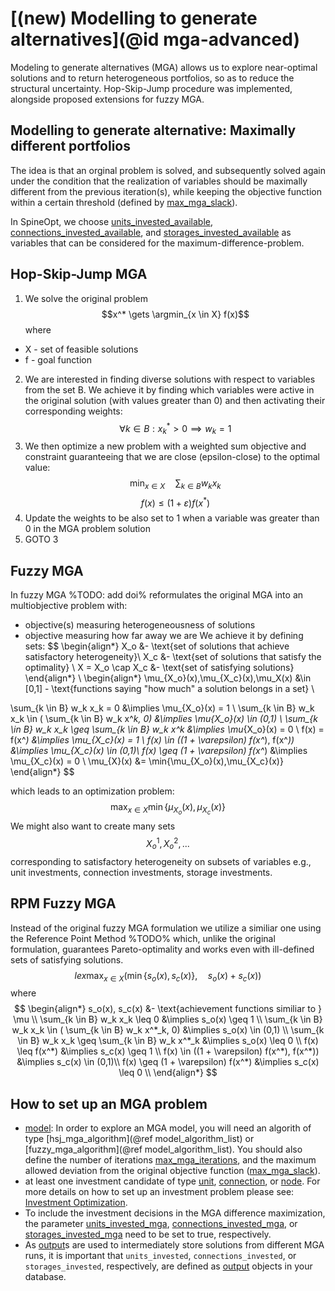 # [(new) Modelling to generate alternatives](@id mga-advanced)

Modeling to generate alternatives (MGA) allows us to explore near-optimal solutions and to return heterogeneous portfolios, so as to reduce the structural uncertainty. Hop-Skip-Jump procedure was implemented, alongside proposed extensions for fuzzy MGA.

## Modelling to generate alternative: Maximally different portfolios
The idea is that an orginal problem is solved, and subsequently solved again under the condition that the realization of variables should be maximally different from the previous iteration(s), while keeping the objective function within a certain threshold (defined by [max\_mga\_slack](@ref)).

In SpineOpt, we choose [units\_invested\_available](@ref), [connections\_invested\_available](@ref), and [storages\_invested\_available](@ref) as variables that can be considered for the maximum-difference-problem.

## Hop-Skip-Jump MGA
1. We solve the original problem 
$$x^* \gets \argmin_{x \in X} f(x)$$
where  
- X - set of feasible solutions
- f - goal function 
2. We are interested in finding diverse solutions with respect to variables from the set B. We achieve it by finding which variables were active in the original solution (with values greater than 0) and then activating their corresponding weights:
$$\forall k \in B: x^*_k > 0 \implies w_k = 1$$
3. We then optimize a new problem with a weighted sum objective and constraint guaranteeing that we are close (epsilon-close) to the optimal value:
$$\min_{x \in X} \quad \sum_{k \in B} w_k x_k$$
$$ f(x) \leq (1 + \varepsilon) f(x^*)$$
4. Update the weights to be also set to 1 when a variable was greater than 0 in the MGA problem solution
5. GOTO 3
## Fuzzy MGA
In fuzzy MGA %TODO: add doi% reformulates the original MGA into an multiobjective problem with:
- objective(s) measuring heterogeneousness of solutions
- objective measuring how far away we are
We achieve it by defining sets:
$$
\begin{align*}
X_o &- \text{set of solutions that achieve satisfactory heterogeneity}\\
X_c &- \text{set of solutions that satisfy the optimality} \\
X = X_o  \cap X_c &- \text{set of satisfying solutions}
\end{align*}
\\
\begin{align*}
\mu_{X_o}(x),\mu_{X_c}(x),\mu_X(x) &\in [0,1] - \text{functions saying "how much" a solution belongs in a set} \\

\sum_{k \in B} w_k x_k = 0 &\implies \mu_{X_o}(x) = 1 \\
\sum_{k \in B} w_k x_k \in ( \sum_{k \in B} w_k x^*_k, 0) &\implies \mu_{X_o}(x) \in (0,1) \\
\sum_{k \in B} w_k x_k \geq \sum_{k \in B} w_k x^*_k &\implies \mu_{X_o}(x) = 0 \\
f(x) = f(x^*) &\implies \mu_{X_c}(x) = 1 \\
f(x) \in ((1 + \varepsilon) f(x^*), f(x^*)) &\implies \mu_{X_c}(x) \in (0,1)\\
f(x) \geq (1 + \varepsilon) f(x^*) &\implies \mu_{X_c}(x) = 0 \\
\mu_{X}(x) &= \min\{\mu_{X_o}(x),\mu_{X_c}(x)\} 
\end{align*}
$$

which leads to an optimization problem:
$$
\max_{x \in X} \min\{\mu_{X_o}(x),\mu_{X_c}(x)\}
$$
We might also want to create many sets $$X^1_o, X^2_o,...$$
corresponding to satisfactory heterogeneity on subsets of variables e.g., unit investments, connection investments, storage investments.

## RPM Fuzzy MGA
Instead of the original fuzzy MGA formulation we utilize a similiar one using the Reference Point Method %TODO% which, unlike the original formulation,
guarantees Pareto-optimality and works even with ill-defined sets of satisfying solutions.
$$
lex \max_{x \in X} (\min\{s_{o}(x),s_{c}(x)\}, \quad  s_{o}(x) + s_{c}(x))
$$
where
$$
\begin{align*}
s_o(x), s_c(x) &- \text{achievement functions similiar to } \mu \\
\sum_{k \in B} w_k x_k \leq 0 &\implies s_o(x) \geq 1 \\
\sum_{k \in B} w_k x_k \in ( \sum_{k \in B} w_k x^*_k, 0) &\implies s_o(x) \in (0,1) \\
\sum_{k \in B} w_k x_k \geq \sum_{k \in B} w_k x^*_k &\implies s_o(x) \leq 0 \\
f(x) \leq f(x^*) &\implies s_c(x) \geq 1 \\
f(x) \in ((1 + \varepsilon) f(x^*), f(x^*)) &\implies s_c(x) \in (0,1)\\
f(x) \geq (1 + \varepsilon) f(x^*) &\implies s_c(x) \leq 0 \\
\end{align*}
$$


## How to set up an MGA problem
- [model](@ref): In order to explore an MGA model, you will need an algorith of type [hsj_mga_algorithm](@ref model_algorithm_list) or [fuzzy_mga_algorithm](@ref model_algorithm_list). You should also define the number of iterations [max\_mga\_iterations](@ref), and the maximum allowed deviation from the original objective function ([max\_mga\_slack](@ref)).
- at least one investment candidate of type [unit](@ref), [connection](@ref), or [node](@ref). For more details on how to set up an investment problem please see: [Investment Optimization](@ref).
- To include the investment decisions in the MGA difference maximization, the parameter [units\_invested\_mga](@ref), [connections\_invested\_mga](@ref), or [storages\_invested\_mga](@ref) need to be set to true, respectively.
- As [output](@ref)s are used to intermediately store solutions from different MGA runs, it is important that `units_invested`, `connections_invested`, or `storages_invested`, respectively, are defined as [output](@ref) objects in your database.